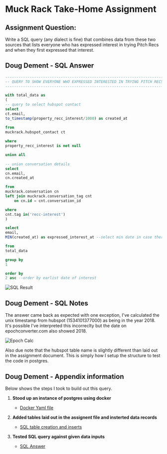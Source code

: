 # Muck Rack Take-Home Assignment

## Assignment Question:
Write a SQL query (any dialect is fine) that combines data from these two sources that lists everyone who has expressed interest in trying Pitch Recs and when they first expressed that interest.


## Doug Dement - SQL Answer

```SQL
------------------------------------------------------------------------
-- QUERY TO SHOW EVERYONE WHO EXPRESSED INTERESTED IN TRYING PITCH RECS
------------------------------------------------------------------------

with total_data as
(
-- query to select hubspot contact 
select
ct.email,
to_timestamp(property_recc_interest/1000) as created_at

from
muckrack.hubspot_contact ct
	
where
property_recc_interest is not null

union all
	
-- union conversation details
select
cn.email,
cn.created_at

from
muckrack.conversation cn
left join muckrack.conversation_tag cnt
	on cn.id = cnt.conversation_id

where
cnt.tag in('recc-interest')
)

select
email,
MIN(created_at) as expressed_interest_at --select min date in case there are duplicate pitch recs by email

from
total_data

group by
1

order by
2 asc --order by earlist date of interest
```

![SQL Result](https://muckrack.s3.us-west-2.amazonaws.com/query_results.png)

## Doug Dement - SQL Notes
The answer came back as expected with one exception, I've calculated the unix timestamp from hubspot (1534101377000) as being in the year 2018. It's possible I've interpreted this incorreclty but the date on epochconverter.com also showed 2018.

![Epoch Calc](https://muckrack.s3.us-west-2.amazonaws.com/epoch_calc.png)

Also due note that the hubspot table name is slightly different than laid out in the assignment document. This is simply how I setup the structure to test the code in postgres.


## Doug Dement - Appendix information
Below shows the steps I took to build out this query.

 1. **Stood up an instance of postgres using docker**
    * [Docker Yaml file](https://github.com/stumptowndoug/muckrack_assignment/blob/main/docker-compose.yml)
  
  
 2. **Added tables laid out in the assignent file and insterted data records**
    * [SQL table creation and inserts](https://github.com/stumptowndoug/muckrack_assignment/tree/main/sql)

 3. **Tested SQL query against given data inputs**
    * [SQL Answer](https://github.com/stumptowndoug/muckrack_assignment/blob/main/sql/pitch_rec_data.sql)



